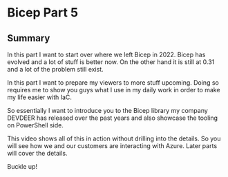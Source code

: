 # Bicep Part 5

## Summary

In this part I want to start over where we left Bicep in 2022. Bicep has evolved and a lot of stuff is better now. On the other hand it is still at 0.31 and a lot of the problem still exist.

In this part I want to prepare my viewers to more stuff upcoming. Doing so requires me to show you guys what I use in my daily work in order to make my life easier with IaC.

So essentially I want to introduce you to the Bicep library my company DEVDEER has released over the past years and also showcase the tooling on PowerShell side.

This video shows all of this in action without drilling into the details. So you will see how we and our customers are interacting with Azure. Later parts will cover the details.

Buckle up!
